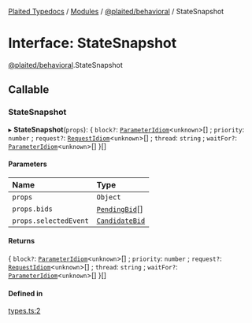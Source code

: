 [Plaited Typedocs](../README.md) / [Modules](../modules.md) / [@plaited/behavioral](../modules/plaited_behavioral.md) / StateSnapshot

# Interface: StateSnapshot

[@plaited/behavioral](../modules/plaited_behavioral.md).StateSnapshot

## Callable

### StateSnapshot

▸ **StateSnapshot**(`props`): { `block?`: [`ParameterIdiom`](../modules/plaited_behavioral.md#parameteridiom)<`unknown`\>[] ; `priority`: `number` ; `request?`: [`RequestIdiom`](../modules/plaited_behavioral.md#requestidiom)<`unknown`\>[] ; `thread`: `string` ; `waitFor?`: [`ParameterIdiom`](../modules/plaited_behavioral.md#parameteridiom)<`unknown`\>[]  }[]

#### Parameters

| Name | Type |
| :------ | :------ |
| `props` | `Object` |
| `props.bids` | [`PendingBid`](../modules/plaited_behavioral.md#pendingbid)[] |
| `props.selectedEvent` | [`CandidateBid`](../modules/plaited_behavioral.md#candidatebid) |

#### Returns

{ `block?`: [`ParameterIdiom`](../modules/plaited_behavioral.md#parameteridiom)<`unknown`\>[] ; `priority`: `number` ; `request?`: [`RequestIdiom`](../modules/plaited_behavioral.md#requestidiom)<`unknown`\>[] ; `thread`: `string` ; `waitFor?`: [`ParameterIdiom`](../modules/plaited_behavioral.md#parameteridiom)<`unknown`\>[]  }[]

#### Defined in

[types.ts:2](https://github.com/plaited/plaited/blob/675a959/libs/behavioral/src/types.ts#L2)
